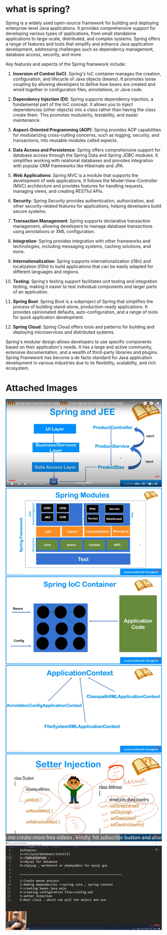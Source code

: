 # what is spring?
Spring is a widely used open-source framework for building and deploying enterprise-level Java applications. It provides comprehensive support for developing various types of applications, from small standalone applications to large-scale, distributed, and complex systems. Spring offers a range of features and tools that simplify and enhance Java application development, addressing challenges such as dependency management, database access, security, and more.

Key features and aspects of the Spring framework include:

1. **Inversion of Control (IoC)**: Spring's IoC container manages the creation, configuration, and lifecycle of Java objects (beans). It promotes loose coupling by allowing developers to define how beans are created and wired together in configuration files, annotations, or Java code.

2. **Dependency Injection (DI)**: Spring supports dependency injection, a fundamental part of the IoC concept. It allows you to inject dependencies (other objects) into a class rather than having the class create them. This promotes modularity, testability, and easier maintenance.

3. **Aspect-Oriented Programming (AOP)**: Spring provides AOP capabilities for modularizing cross-cutting concerns, such as logging, security, and transactions, into reusable modules called aspects.

4. **Data Access and Persistence**: Spring offers comprehensive support for database access through the Spring Data and Spring JDBC modules. It simplifies working with relational databases and provides integration with popular ORM frameworks like Hibernate and JPA.

5. **Web Applications**: Spring MVC is a module that supports the development of web applications. It follows the Model-View-Controller (MVC) architecture and provides features for handling requests, managing views, and creating RESTful APIs.

6. **Security**: Spring Security provides authentication, authorization, and other security-related features for applications, helping developers build secure systems.

7. **Transaction Management**: Spring supports declarative transaction management, allowing developers to manage database transactions using annotations or XML configuration.

8. **Integration**: Spring provides integration with other frameworks and technologies, including messaging systems, caching solutions, and more.

9. **Internationalization**: Spring supports internationalization (i18n) and localization (l10n) to build applications that can be easily adapted for different languages and regions.

10. **Testing**: Spring's testing support facilitates unit testing and integration testing, making it easier to test individual components and larger parts of an application.

11. **Spring Boot**: Spring Boot is a subproject of Spring that simplifies the process of building stand-alone, production-ready applications. It provides opinionated defaults, auto-configuration, and a range of tools for quick application development.

12. **Spring Cloud**: Spring Cloud offers tools and patterns for building and deploying microservices and distributed systems.

Spring's modular design allows developers to use specific components based on their application's needs. It has a large and active community, extensive documentation, and a wealth of third-party libraries and plugins. Spring Framework has become a de facto standard for Java application development in various industries due to its flexibility, scalability, and rich ecosystem.

# Attached Images
![](images\spring\1-spring-and-jee.png)
![](images\spring\2-spring-module.png)
![](images\spring\3-spring-ioc-container.png)
![](images\spring\4-application-context.png)
![](images\spring\5-setter-injection.png)
![](images\spring\6-all-software-setup-springboot.png)